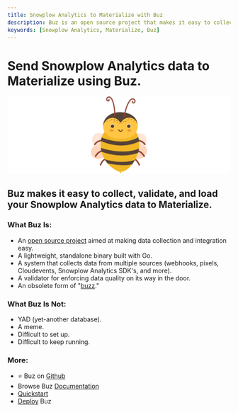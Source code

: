 ```yaml
---
title: Snowplow Analytics to Materialize with Buz
description: Buz is an open source project that makes it easy to collect, validate, and load Snowplow Analytics data to Materialize.
keywords: [Snowplow Analytics, Materialize, Buz]
---
```


# Send Snowplow Analytics data to Materialize using Buz.

![buzz](../../../static/img/buzz.png)


## Buz makes it easy to collect, validate, and load your Snowplow Analytics data to Materialize.


### What Buz Is:

- An [open source project](https://github.com/silverton-io/buz) aimed at making data collection and integration easy.
- A lightweight, standalone binary built with Go.
- A system that collects data from multiple sources (webhooks, pixels, Cloudevents, Snowplow Analytics SDK's, and more).
- A validator for enforcing data quality on its way in the door.
- An obsolete form of "[buzz](https://www.merriam-webster.com/dictionary/buzz)."


### What Buz Is Not:

- YAD (yet-another database).
- A meme.
- Difficult to set up.
- Difficult to keep running.


### More:
- ⭐ Buz on [Github](https://github.com/silverton-io/buz)
- Browse Buz [Documentation](/)
- [Quickstart](/examples/quickstart)
- [Deploy](/category/deploying-buz) Buz
